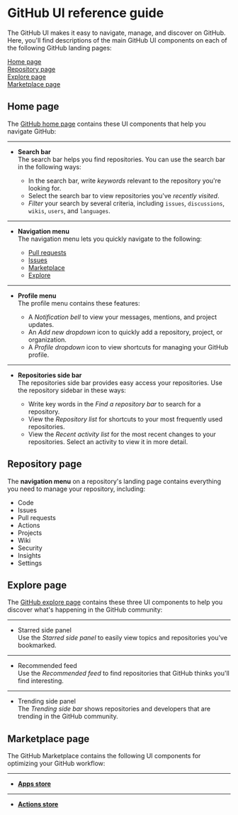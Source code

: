 # GitHub UI reference guide
The GitHub UI makes it easy to navigate, manage, and discover on GitHub. Here, you'll find descriptions of the main GitHub UI components on each of the following GitHub landing pages:

[Home page](#home-page)<br>
[Repository page](#repository-page)<br> 
[Explore page](#explore-page)<br> 
[Marketplace page](#marketplace-page)<br>

## Home page
The [GitHub home page](https://github.com/) contains these UI components that help you navigate GitHub:
***
- <a name="search-bar">**Search bar**</a><br>
The search bar helps you find repositories. You can use the search bar in the following ways:<br>

    - In the search bar, write *keywords* relevant to the repository you're looking for.
    - Select the search bar to view repositories you've *recently visited*. 
    - *Filter* your search by several criteria, including `issues`, `discussions`, `wikis`, `users`, and `languages`. 
***
- <a name="navigation-menu">**Navigation menu**</a><br>
The navigation menu lets you quickly navigate to the following:

    - [Pull requests](https://docs.github.com/en/github/collaborating-with-pull-requests/proposing-changes-to-your-work-with-pull-requests/about-pull-requests#about-pull-requests) 
    - [Issues](https://docs.github.com/en/issues/tracking-your-work-with-issues/about-issues#quickly-create-issues)
    - [Marketplace](#marketplace-page) 
    - [Explore](#explore-page)
***  
- <a name="profile-menu">**Profile menu**</a><br>
The profile menu contains these features:

    - A *Notification bell* to view your messages, mentions, and project updates.    
    - An *Add new dropdown* icon to quickly add a repository, project, or organization.  
    - A *Profile dropdown* icon to view shortcuts for managing your GitHub profile. 
***   
- <a name="repositories-side-bar">**Repositories side bar**</a><br>
The repositories side bar provides easy access your repositories. Use the repository sidebar in these ways:

    - Write key words in the *Find a repository bar* to search for a repository.     
    - View the *Repository list* for shortcuts to your most frequently used repositories.    
    - View the *Recent activity list* for the most recent changes to your repositories. Select an activity to view it in more detail. 

## Repository page
The **navigation menu** on a repository's landing page contains everything you need to manage your repository, including:
- Code
- Issues
- Pull requests
- Actions
- Projects
- Wiki
- Security
- Insights 
- Settings 

## Explore page
The [GitHub explore page](https://github.com/explore) contains these three UI components to help you discover what's happening in the GitHub community:   
***
- Starred side panel<br>
Use the *Starred side panel* to easily view topics and repositories you've bookmarked. 
***
- Recommended feed<br>
Use the *Recommended feed* to find repositories that GitHub thinks you'll find interesting.
***
- Trending side panel<br>
The *Trending side bar* shows repositories and developers that are trending in the GitHub community. 

## Marketplace page
The GitHub Marketplace contains the following UI components for optimizing your GitHub workflow:
***
- [**Apps store**](https://docs.github.com/en/developers/apps/getting-started-with-apps/about-apps#about-github-apps) 
***
- [**Actions store**](https://docs.github.com/en/actions/creating-actions/about-actions#about-actions)  
